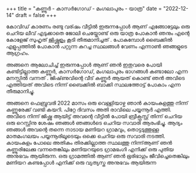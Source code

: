 +++
title = "കണ്ണൂർ - കാസർഗോഡ് - മംഗലാപുരം - യാത്ര"
date = "2022-12-14"
draft = false
+++

കോവിഡ്  കാരണം രണ്ടു വര്ഷം വീട്ടിൽ ഇരുന്നപ്പോൾ ആണ്  എങ്ങോട്ടേലും ഒരു ചെറിയ ലീവ് എടുക്കാതെ ജോലി ചെയ്തോണ്ട് ഒരു യാത്ര പോകാൻ ഞനും എന്റെ കോളേജ് സുഹൃത് [ജിഷ്ണുഉം](https://www.instagram.com/jishnu_krishnan_k/) കൂടി തീരുമാനിച്ചത് . പോകുമ്പോൾ ബൈക്കിൽ എളുപ്പത്തിൽ പോകാൻ പറ്റുന്ന കുറച്ച സ്ഥലങ്ങൾ വേണം എന്നാൺ ഞങ്ങളുടെ ആഗ്രഹം. 

അങ്ങനെ ആലോചിച്ച് ഇരുന്നപ്പോൾ ആണ്  ഞൻ ഇതുവരെ പോയി കണ്ടിട്ടില്ലാത്ത കണ്ണൂർ, കാസർഗോഡ്, മംഗലാപുരം ഭാഗങ്ങൾ കണ്ടാലോ എന്ന മനസ്സിൽ വന്നത് . ജിഷ്‌ണുവിന്റെ  വീട് കണ്ണൂർ ആയത് കൊണ്ട് ഞൻ അവിടെ എത്തിയത് അവിടെ നിന്ന്  ബൈക്കിൽ  ബാക്കി സ്ഥലത്തോട്ട്  പോകാം എന്ന തീരുമാനിച്ചു.

അങ്ങനെ ഫെബ്രുവരി 2022 മാസം ഒരു വെള്ളിയാഴ്ച ഞാൻ കായംകുളത്തു നിന്ന് കണ്ണൂരേക്ക് വണ്ടി കയറി. പിറ്റേ ദിവസം അതി രാവിലെ പയ്യന്നൂർ എത്തി. അവിടെ നിന്ന്  ജിഷ്ണു ആയിട്ട് അവന്റെ വീട്ടിൽ പോയി ബ്രീക്ഫസ്റ്റ് തിന്ന് ചെറിയ ഒരു റെസ്റ്റിനു ശേഷം ഞങ്ങൾ ഞങ്ങൾടെ ചെറിയ സവാരി ആരംഭിച്ചു. ആദ്യം ഞങ്ങൾ അവന്റെ തന്നെ നാടായ മണിയറ ഗ്രാമവും, തൊട്ടടുത്തുള്ള മാതമംഗലയം പയ്യന്നൂരിലൂടെയും ഒക്കെ ചെറിയ ഒരു സവാരി നടത്തി. കായംകുളം പോലെ അതികം തിരക്കില്ലാത്ത സ്ഥലത്തു നിന്ന്ആണ് ഞൻ കണ്ണൂരിലേക്കു വന്നതെങ്കിലും മണിയറയുടെ ഗ്രാമഭംഗി എനിക്ക്  ഒരു പുതിയ അനുഭവം ആയിരുന്ന. ഒരു ഗ്രാമത്തിൽ ആണ് ഞൻ ഭൂരിഭാഗും ജീവിച്ചെതെങ്കിലും മണിയറ കണ്ടപ്പോൾ എനിക്ക് ഒരു വ്യത്യസ്ത അനുഭവം ആയിരുന്ന 